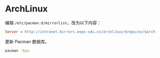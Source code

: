 # ArchLinux

编辑 `/etc/pacman.d/mirrorlist`，改为以下内容：

```ini
Server = http://intranet.mirrors.oops-sdu.cn/archlinux/$repo/os/$arch 
```

更新 Pacman 数据库。

```bash
pacman -Syu
```


